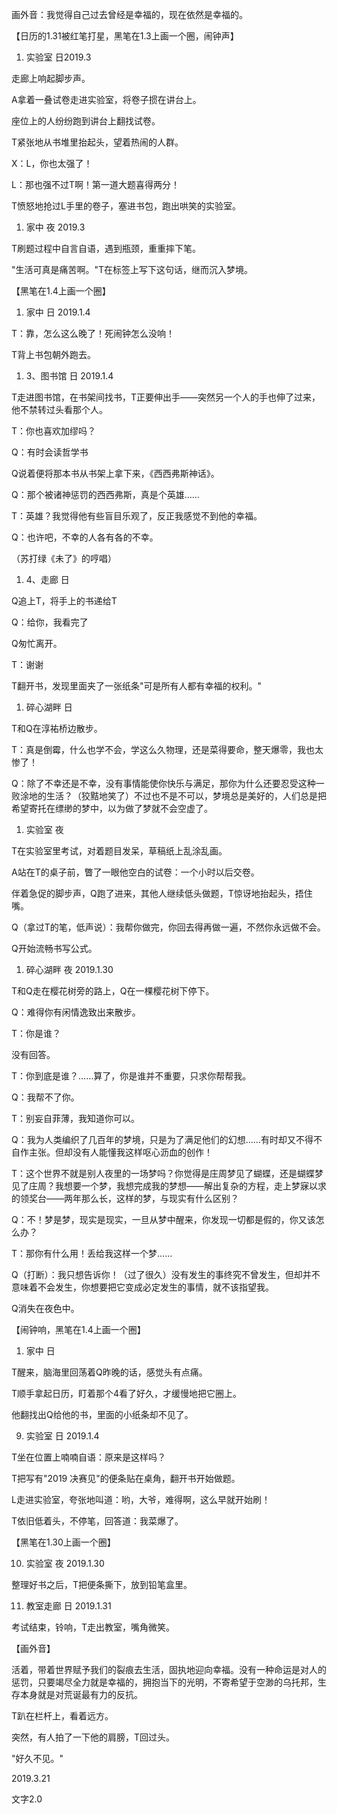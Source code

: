 画外音：我觉得自己过去曾经是幸福的，现在依然是幸福的。

【日历的1.31被红笔打星，黑笔在1.3上画一个圈，闹钟声】

1. 实验室 日2019.3

走廊上响起脚步声。

A拿着一叠试卷走进实验室，将卷子掼在讲台上。

座位上的人纷纷跑到讲台上翻找试卷。

T紧张地从书堆里抬起头，望着热闹的人群。

X：L，你也太强了！

L：那也强不过T啊！第一道大题喜得两分！

T愤怒地抢过L手里的卷子，塞进书包，跑出哄笑的实验室。

1. 家中 夜 2019.3

T刷题过程中自言自语，遇到瓶颈，重重摔下笔。

&quot;生活可真是痛苦啊。&quot;T在标签上写下这句话，继而沉入梦境。

【黑笔在1.4上画一个圈】

1. 家中 日 2019.1.4

T：靠，怎么这么晚了！死闹钟怎么没响！

T背上书包朝外跑去。

1. 3、图书馆 日 2019.1.4

T走进图书馆，在书架间找书，T正要伸出手——突然另一个人的手也伸了过来，他不禁转过头看那个人。

T：你也喜欢加缪吗？

Q：有时会读哲学书

Q说着便将那本书从书架上拿下来，《西西弗斯神话》。

Q：那个被诸神惩罚的西西弗斯，真是个英雄……

T：英雄？我觉得他有些盲目乐观了，反正我感觉不到他的幸福。

Q：也许吧，不幸的人各有各的不幸。

（苏打绿《未了》的哼唱）

1. 4、走廊 日

Q追上T，将手上的书递给T

Q：给你，我看完了

Q匆忙离开。

T：谢谢

T翻开书，发现里面夹了一张纸条&quot;可是所有人都有幸福的权利。&quot;

1. 碎心湖畔 日

T和Q在淳祐桥边散步。

T：真是倒霉，什么也学不会，学这么久物理，还是菜得要命，整天爆零，我也太惨了！

Q：除了不幸还是不幸，没有事情能使你快乐与满足，那你为什么还要忍受这种一败涂地的生活？（狡黠地笑了）不过也不是不可以，梦境总是美好的，人们总是把希望寄托在缥缈的梦中，以为做了梦就不会空虚了。

1. 实验室 夜

T在实验室里考试，对着题目发呆，草稿纸上乱涂乱画。

A站在T的桌子前，瞥了一眼他空白的试卷：一个小时以后交卷。

伴着急促的脚步声，Q跑了进来，其他人继续低头做题，T惊讶地抬起头，捂住嘴。

Q（拿过T的笔，低声说）：我帮你做完，你回去得再做一遍，不然你永远做不会。

Q开始流畅书写公式。

1. 碎心湖畔 夜 2019.1.30

T和Q走在樱花树旁的路上，Q在一棵樱花树下停下。

Q：难得你有闲情逸致出来散步。

T：你是谁？

没有回答。

T：你到底是谁？……算了，你是谁并不重要，只求你帮帮我。

Q：我帮不了你。

T：别妄自菲薄，我知道你可以。

Q：我为人类编织了几百年的梦境，只是为了满足他们的幻想……有时却又不得不自作主张。但却没有人能懂我这样呕心沥血的创作！

T：这个世界不就是别人夜里的一场梦吗？你觉得是庄周梦见了蝴蝶，还是蝴蝶梦见了庄周？我想要一个梦，我想完成我的梦想——解出复杂的方程，走上梦寐以求的领奖台——两年那么长，这样的梦，与现实有什么区别？

Q：不！梦是梦，现实是现实，一旦从梦中醒来，你发现一切都是假的，你又该怎么办？

T：那你有什么用！丢给我这样一个梦……

Q（打断）：我只想告诉你！（过了很久）没有发生的事终究不曾发生，但却并不意味着不会发生，你想要把它变成必定发生的事情，就不该指望我。

Q消失在夜色中。

【闹钟响，黑笔在1.4上画一个圈】

1. 家中 日

T醒来，脑海里回荡着Q昨晚的话，感觉头有点痛。

T顺手拿起日历，盯着那个4看了好久，才缓慢地把它圈上。

他翻找出Q给他的书，里面的小纸条却不见了。

9. 实验室 日 2019.1.4

T坐在位置上喃喃自语：原来是这样吗？

T把写有&quot;2019 决赛见&quot;的便条贴在桌角，翻开书开始做题。

L走进实验室，夸张地叫道：哟，大爷，难得啊，这么早就开始刷！

T依旧低着头，不停笔，回答道：我菜爆了。

【黑笔在1.30上画一个圈】

10. 实验室 夜 2019.1.30

整理好书之后，T把便条撕下，放到铅笔盒里。

11. 教室走廊 日 2019.1.31

考试结束，铃响，T走出教室，嘴角微笑。

【画外音】

活着，带着世界赋予我们的裂痕去生活，固执地迎向幸福。没有一种命运是对人的惩罚，只要竭尽全力就是幸福的，拥抱当下的光明，不寄希望于空渺的乌托邦，生存本身就是对荒诞最有力的反抗。

T趴在栏杆上，看着远方。

突然，有人拍了一下他的肩膀，T回过头。

&quot;好久不见。&quot;

2019.3.21

文字2.0

